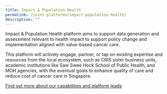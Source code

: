 ```yaml
---
title: Impact & Population Health
permalink: /joint-platforms/impact-population-health/
description: ""
---
```

Impact & Population Health platform aims to support data generation and assessment relevant to health impact to support policy change and implementation aligned with value-based cancer care.

This platform will actively engage, partner, or tap on existing expertise and resources from the local ecosystem, such as CRIS sister business units, academic institutions like Saw Swee Hock School of Public Health, and MOH agencies, with the eventual goals to enhance quality of care and reduce cost of cancer care in Singapore.

[Find out more about our capabilities and platform leads](/platform-1/overview/)